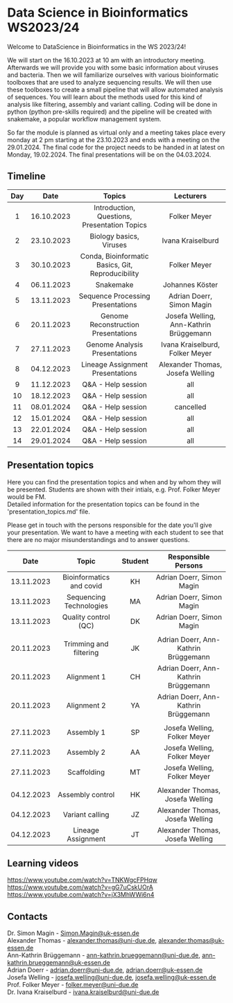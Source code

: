 # Data Science in Bioinformatics WS2023/24

Welcome to DataScience in Bioinformatics in the WS 2023/24!

We will start on the 16.10.2023 at 10 am with an introductory meeting. Afterwards we will provide you with some basic information about viruses and bacteria. Then we will familiarize ourselves with various bioinformatic toolboxes that are used to analyze sequencing results. We will then use these toolboxes to create a small pipeline that will allow automated analysis of sequences. You will learn about the methods used for this kind of analysis like filtering, assembly and variant calling. Coding will be done in python (python pre-skills required) and the pipeline will be created with snakemake, a popular workflow management system.

So far the module is planned as virtual only and a meeting takes place every monday at 2 pm starting at the 23.10.2023 and ends with a meeting on the 29.01.2024.
The final code for the project needs to be handed in at latest on Monday, 19.02.2024. The final presentations will be on the 04.03.2024.

## Timeline

| Day | Date | Topics | Lecturers |
| :---: | :----: | :---: | :---: |
| 1 | 16.10.2023 | Introduction, Questions, Presentation Topics | Folker Meyer |
| 2 | 23.10.2023 | Biology basics, Viruses | Ivana Kraiselburd |
| 3 | 30.10.2023 | Conda, Bioinformatic Basics, Git, Reproducibility | Folker Meyer |
| 4 | 06.11.2023 | Snakemake | Johannes Köster |
| 5 | 13.11.2023 | Sequence Processing Presentations | Adrian Doerr, Simon Magin |
| 6 | 20.11.2023 | Genome Reconstruction Presentations | Josefa Welling, Ann-Kathrin Brüggemann |
| 7 | 27.11.2023 | Genome Analysis Presentations | Ivana Kraiselburd, Folker Meyer |
| 8 | 04.12.2023 | Lineage Assignment Presentations | Alexander Thomas, Josefa Welling |
| 9 | 11.12.2023 | Q&A - Help session | all |
| 10 | 18.12.2023 | Q&A - Help session | all |
| 11 | 08.01.2024 | Q&A - Help session | cancelled |
| 12 | 15.01.2024 | Q&A - Help session | all |
| 13 | 22.01.2024 | Q&A - Help session | all |
| 14 | 29.01.2024 | Q&A - Help session | all |

## Presentation topics
Here you can find the presentation topics and when and by whom they will be presented. Students are shown with their intials, e.g. Prof. Folker Meyer would be FM.    
Detailed information for the presentation topics can be found in the 'presentation_topics.md' file.

Please get in touch with the persons responsible for the date you'll give your presentation. We want to have a meeting with each student to see that there are no major misunderstandings and to answer questions.

| Date | Topic | Student | Responsible Persons |
| :---: | :---: | :---: | :---: |
| 13.11.2023 | Bioinformatics and covid | KH | Adrian Doerr, Simon Magin |
| 13.11.2023 | Sequencing Technologies | MA | Adrian Doerr, Simon Magin |
| 13.11.2023 | Quality control (QC) | DK | Adrian Doerr, Simon Magin |
||||||
| 20.11.2023 | Trimming and filtering | JK | Adrian Doerr, Ann-Kathrin Brüggemann |
| 20.11.2023 | Alignment 1 | CH | Adrian Doerr, Ann-Kathrin Brüggemann |
| 20.11.2023 | Alignment 2 | YA | Adrian Doerr, Ann-Kathrin Brüggemann |
||||||
| 27.11.2023 | Assembly 1 | SP | Josefa Welling, Folker Meyer |
| 27.11.2023 | Assembly 2 | AA | Josefa Welling, Folker Meyer |
| 27.11.2023 | Scaffolding | MT | Josefa Welling, Folker Meyer |
||||||
| 04.12.2023 | Assembly control | HK | Alexander Thomas, Josefa Welling |
| 04.12.2023 | Variant calling | JZ | Alexander Thomas, Josefa Welling |
| 04.12.2023 | Lineage Assignment | JT | Alexander Thomas, Josefa Welling |

## Learning videos

https://www.youtube.com/watch?v=TNKWgcFPHqw   
https://www.youtube.com/watch?v=gG7uCskUOrA   
https://www.youtube.com/watch?v=jX3MhWWi6n4   

## Contacts
   
Dr. Simon Magin - Simon.Magin@uk-essen.de          
Alexander Thomas  - alexander.thomas@uni-due.de, alexander.thomas@uk-essen.de     
Ann-Kathrin Brüggemann - ann-kathrin.brueggemann@uni-due.de, ann-kathrin.brueggemann@uk-essen.de      
Adrian Doerr - adrian.doerr@uni-due.de, adrian.doerr@uk-essen.de       
Josefa Welling - josefa.welling@uni-due.de, josefa.welling@uk-essen.de      
Prof. Folker Meyer - folker.meyer@uni-due.de     
Dr. Ivana Kraiselburd - ivana.kraiselburd@uni-due.de   
